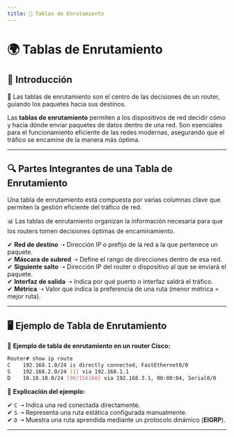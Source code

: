 ```yaml
---
title: 📌 Tablas de Enrutamiento
---
```


# 🌍 Tablas de Enrutamiento 

## 📌 Introducción

<div class="custom-quote">📢 Las tablas de enrutamiento son el centro de las decisiones de un router, guiando los paquetes hacia sus destinos.</div>

Las **tablas de enrutamiento** permiten a los dispositivos de red decidir cómo y hacia dónde enviar paquetes de datos dentro de una red. Son esenciales para el funcionamiento eficiente de las redes modernas, asegurando que el tráfico se encamine de la manera más óptima.

---

## 🔍 Partes Integrantes de una Tabla de Enrutamiento

Una tabla de enrutamiento está compuesta por varias columnas clave que permiten la gestión eficiente del tráfico de red.

<div class="custom-quote">📊 Las tablas de enrutamiento organizan la información necesaria para que los routers tomen decisiones óptimas de encaminamiento.</div>

✔ **Red de destino** ➝ Dirección IP o prefijo de la red a la que pertenece un paquete.  
✔ **Máscara de subred** ➝ Define el rango de direcciones dentro de esa red.  
✔ **Siguiente salto** ➝ Dirección IP del router o dispositivo al que se enviará el paquete.  
✔ **Interfaz de salida** ➝ Indica por qué puerto o interfaz saldrá el tráfico.  
✔ **Métrica** ➝ Valor que indica la preferencia de una ruta (menor métrica = mejor ruta).  

---

## 🖥️ Ejemplo de Tabla de Enrutamiento

📌 **Ejemplo de tabla de enrutamiento en un router Cisco:**

```bash
Router# show ip route
C    192.168.1.0/24 is directly connected, FastEthernet0/0
S    192.168.2.0/24 [1] via 192.168.1.1
D    10.10.10.0/24 [90/156160] via 192.168.3.1, 00:00:04, Serial0/0
```

🔹 **Explicación del ejemplo:**

✔ `C` ➝ Indica una red conectada directamente.  
✔ `S` ➝ Representa una ruta estática configurada manualmente.  
✔ `D` ➝ Muestra una ruta aprendida mediante un protocolo dinámico (**EIGRP**).  

---